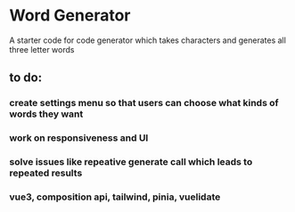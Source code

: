 # Word Generator

A starter code for code generator which takes characters and generates all three letter words

## to do:

### create settings menu so that users can choose what kinds of words they want

### work on responsiveness and UI

### solve issues like repeative generate call which leads to repeated results


### vue3, composition api, tailwind, pinia, vuelidate
